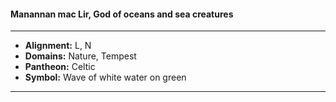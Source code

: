 #### Manannan mac Lir, God of oceans and sea creatures
___

- **Alignment:** L, N
- **Domains:** Nature, Tempest
- **Pantheon:** Celtic
- **Symbol:** Wave of white water on green
___
